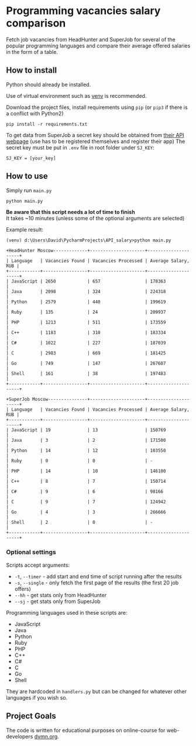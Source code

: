 # Programming vacancies salary comparison

Fetch job vacancies from HeadHunter and SuperJob for several of the popular programming languages and compare their average offered salaries in the form of a table.

## How to install

Python should already be installed.

Use of virtual environment such as [venv](https://docs.python.org/3/library/venv.html) is recommended. 

Download the project files, install requirements using `pip` (or `pip3` if there is a conflict with Python2)
```commandline
pip install -r requirements.txt
```
To get data from SuperJob a secret key should be obtained from [their API webpage](https://api.superjob.ru/info/) (use has to be registered themselves and register their app)
The secret key must be put in `.env` file in root folder under `SJ_KEY`:
```
SJ_KEY = [your_key]
```
## How to use

Simply run `main.py`
```commandline
python main.py
```
**Be aware that this script needs a lot of time to finish**  
It takes ~10 minutes (unless some of the optional arguments are selected) 

Example result:
```
(venv) d:\Users\David\PycharmProjects\API_salary>python main.py

+HeadHunter Moscow-------------+---------------------+---------------------+
| Language   | Vacancies Found | Vacancies Processed | Average Salary, RUB |
+------------+-----------------+---------------------+---------------------+
| JavaScript | 2650            | 657                 | 178363              |
| Java       | 2098            | 324                 | 224318              |
| Python     | 2579            | 440                 | 199619              |
| Ruby       | 135             | 24                  | 209937              |
| PHP        | 1213            | 511                 | 173559              |
| C++        | 1183            | 310                 | 183334              |
| C#         | 1022            | 227                 | 187039              |
| C          | 2983            | 669                 | 181425              |
| Go         | 749             | 147                 | 267607              |
| Shell      | 161             | 38                  | 197483              |
+------------+-----------------+---------------------+---------------------+

+SuperJob Moscow---------------+---------------------+---------------------+
| Language   | Vacancies Found | Vacancies Processed | Average Salary, RUB |
+------------+-----------------+---------------------+---------------------+
| JavaScript | 19              | 13                  | 150769              |
| Java       | 3               | 2                   | 171500              |
| Python     | 14              | 12                  | 103550              |
| Ruby       | 0               | 0                   | -                   |
| PHP        | 14              | 10                  | 146100              |
| C++        | 8               | 7                   | 150714              |
| C#         | 9               | 6                   | 98166               |
| C          | 9               | 7                   | 124942              |
| Go         | 4               | 3                   | 266666              |
| Shell      | 2               | 0                   | -                   |
+------------+-----------------+---------------------+---------------------+
```

### Optional settings

Scripts accept arguments:
- `-t`, `--timer` - add start and end time of script running after the results
- `-s`, `--single` - only fetch the first page of the results (the first 20 job offers)
- `--hh` - get stats only from HeadHunter
- `--sj` - get stats only from SuperJob


Programming languages used in these scripts are:

- JavaScript
- Java
- Python
- Ruby
- PHP
- C++
- C#
- C
- Go
- Shell

They are hardcoded in `handlers.py` but can be changed for whatever other languages if you wish so.

## Project Goals

The code is written for educational purposes on online-course for web-developers [dvmn.org](https://dvmn.org/).